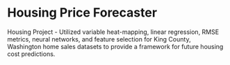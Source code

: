 # Housing Price Forecaster
Housing Project - Utilized variable heat-mapping, linear regression, RMSE metrics, neural networks, and feature selection  for King County, Washington home sales datasets to provide a framework for future housing cost predictions.

